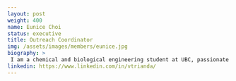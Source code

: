 ```yaml
---
layout: post
weight: 400
name: Eunice Choi
status: executive
title: Outreach Coordinator 
img: /assets/images/members/eunice.jpg
biography: >
 I am a chemical and biological engineering student at UBC, passionate about sustainability and how I can contribute in the future as an engineer. Currently, I am broadening my understanding of the engineering industry by working as a Junior Process Engineer at Chemetics (Worley), a company that specializes in sulphuric acid and chlorine chemical production. I am also a member of the student council in my department, which I have joined to expand my network and improve my leadership skills. I am grateful to have the opportunity to join the Innovation OnBoard team and to work with innovative peers and professionals that share a similar vision!
linkedin: https://www.linkedin.com/in/vtrianda/
---
```

